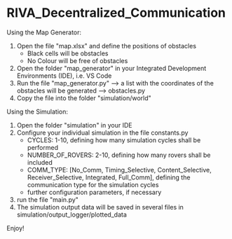 # RIVA_Decentralized_Communication


Using the Map Generator:
  1. Open the file "map.xlsx" and define the positions of obstacles
       - Black cells will be obstacles
       - No Colour will be free of obstacles
  2. Open the folder "map_generator" in your Integrated Development Environments (IDE), i.e. VS Code
  3. Run the file "map_generator.py" --> a list with the coordinates of the obstacles will be generated --> obstacles.py
  4. Copy the file into the folder "simulation/world"

Using the Simulation:
  1. Open the folder "simulation" in your IDE
  2. Configure your individual simulation in the file constants.py
       - CYCLES: 1-10, defining how many simulation cycles shall be performed
       - NUMBER_OF_ROVERS: 2-10, defining how many rovers shall be included
       - COMM_TYPE: [No_Comm, Timing_Selective, Content_Selective, Receiver_Selective, Integrated, Full_Comm], defining the communication type for the simulation cycles
       - further configuration parameters, if necessary
  3. run the file "main.py"
  4. The simulation output data will be saved in several files in simulation/output_logger/plotted_data

Enjoy!
